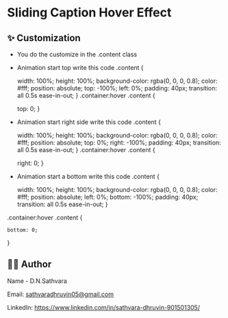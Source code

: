 # Sliding Caption Hover Effect

## ✨ Customization

- You do the customize in the .content class 
- Animation start top write this code
.content {

    width: 100%;
    height: 100%;
    background-color: rgba(0, 0, 0, 0.8);
    color: #fff;
    position: absolute;
    top: -100%;
    left: 0%;
    padding: 40px;
    transition: all 0.5s ease-in-out;
}
.container:hover .content {

    top: 0;
}
- Animation start right side write this code
.content {

    width: 100%;
    height: 100%;
    background-color: rgba(0, 0, 0, 0.8);
    color: #fff;
    position: absolute;
    top: 0%;
    right: -100%;
    padding: 40px;
    transition: all 0.5s ease-in-out;
}
.container:hover .content {

    right: 0;
}

- Animation start a bottom write this code
.content {

    width: 100%;
    height: 100%;
    background-color: rgba(0, 0, 0, 0.8);
    color: #fff;
    position: absolute;
    left: 0%;
    bottom: -100%;
    padding: 40px;
    transition: all 0.5s ease-in-out;
}

.container:hover .content {

    bottom: 0;
}

## 👨‍💻 Author
Name - D.N.Sathvara

Email: sathvaradhruvin05@gmail.com

LinkedIn: https://www.linkedin.com/in/sathvara-dhruvin-901501305/